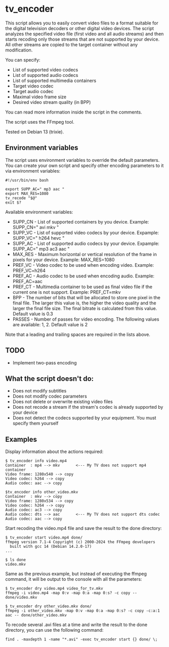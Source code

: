 # tv_encoder

This script allows you to easily convert video files to a format suitable for the digital television decoders or other digital video devices.
The script analyzes the specified video file (first video and all audio streams) and then starts recoding only those streams that are not supported by your device. All other streams are copied to the target container without any modification.

You can specify:

- List of supported video codecs
- List of supported audio codecs
- List of supported multimedia containers
- Target video codec
- Target audio codec
- Maximal video frame size
- Desired video stream quality (in BPP)

You can read more information inside the script in the comments.

The script uses the FFmpeg tool.

Tested on Debian 13 (trixie).

## Environment variables

The script uses environment variables to override the default parameters.
You can create your own script and specify other encoding parameters
to it via environment variables:

```
#!/usr/bin/env bash

export SUPP_AC=" mp3 aac "
export MAX_RES=1080
tv_recode "$@"
exit $?
```

Available environment variables:

- SUPP_CN - List of supported containers by you device. Example: SUPP_CN=" avi mkv "
- SUPP_VC - List of supported video codecs by your device. Expample: SUPP_VC=" h264 hevc "
- SUPP_AC - List of supported audio codecs by your device. Expample: SUPP_AC=" mp3 ac3 aac "
- MAX_RES - Maximum horizontal or vertical resolution of the frame in pixels for your device. Example: MAX_RES=1080
- PREF_VC - Video codec to be used when encoding video. Example: PREF_VC=h264
- PREF_AC - Audio codec to be used when encoding audio. Example: PREF_AC=aac
- PREF_CT - Multimedia container to be used as final video file if the current one is not support. Example: PREF_CT=mkv
- BPP     - The number of bits that will be allocated to store one pixel in the final file. The larger this value is, the higher the video quality and the larger the final file size. The final bitrate is calculated from this value. Default value is 0.3
- PASSES  - Number of passes for video encoding. The following values are available: 1, 2. Default value is 2

Note that a leading and trailing spaces are required in the lists above.


## TODO

- Implement two-pass encoding

## What the script doesn't do:

- Does not modify subtitles
- Does not modify codec parameters
- Does not delete or overwrite existing video files
- Does not recode a stream if the stream's codec is already supported by your device
- Does not detect the codecs supported by your equipment. You must specify them yourself

## Examples

Display information about the actions required:

```
$ tv_encoder info video.mp4
Container  : mp4 --> mkv       <--- My TV does not support mp4 container
Video frame: 1280x540 --> copy
Video codec: h264 --> copy
Audio codec: aac --> copy

$tv_encoder info other_video.mkv
Container  : mkv --> copy
Video frame: 1280x534 --> copy
Video codec: h264 --> copy
Audio codec: ac3 --> copy
Audio codec: dts --> aac       <--- My TV does not support dts codec
Audio codec: aac --> copy
```

Start recoding the video.mp4 file and save the result to the done directory:

```
$ tv_encoder start video.mp4 done/
ffmpeg version 7.1-4 Copyright (c) 2000-2024 the FFmpeg developers
  built with gcc 14 (Debian 14.2.0-17)
...

$ ls done
video.mkv
```

Same as the previous example, but instead of executing the ffmpeg command, it will be output to the console with all the parameters:

```
$ tv_encoder dry video.mp4 video_for_tv.mkv
ffmpeg -i video.mp4 -map 0:v -map 0:a -map 0:s? -c copy -- done/video.mkv

$ tv_encoder dry other_video.mkv done/
ffmpeg -i other_video.mkv -map 0:v -map 0:a -map 0:s? -c copy -c:a:1 aac -- done/other_video.mkv
```

To recode several .avi files at a time and write the result to the done directory, you can use the following command:

```
find . -maxdepth 1 -name "*.avi" -exec tv_encoder start {} done/ \;
```
